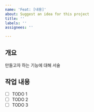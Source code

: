 ```yaml
---
name: 'Feat: [내용]'
about: Suggest an idea for this project
title: ''
labels: ''
assignees: ''

---
```


## 개요
만들고자 하는 기능에 대해 서술

## 작업 내용
- [ ] TODO 1
- [ ] TODO 2
- [ ] TODO 3
